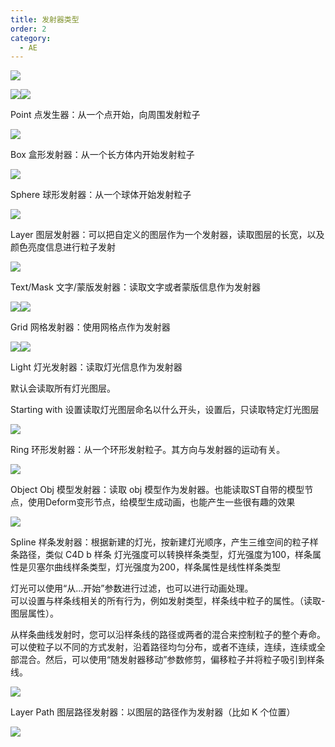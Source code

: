 ```yaml
---
title: 发射器类型
order: 2
category:
  - AE
---
```


![](https://mir.yuelili.com/wp-content/uploads/user/AE/plugins/st/st-emitter.png)

![](https://mir.yuelili.com/wp-content/uploads/user/AE/plugins/st/Emitter-types.jpg)![](http://cdn.yuelili.com/202020102320-C.png)

Point 点发生器：从一个点开始，向周围发射粒子

![](https://mir.yuelili.com/wp-content/uploads/user/AE/plugins/particular/stardust-emitter-017.bmp)

Box 盒形发射器：从一个长方体内开始发射粒子

![](https://mir.yuelili.com/wp-content/uploads/user/AE/plugins/particular/particular-045.bmp)

Sphere 球形发射器：从一个球体开始发射粒子

![](https://mir.yuelili.com/wp-content/uploads/user/AE/plugins/particular/stardust-emitter-019.bmp)

Layer 图层发射器：可以把自定义的图层作为一个发射器，读取图层的长宽，以及颜色亮度信息进行粒子发射

![](https://mir.yuelili.com/wp-content/uploads/user/AE/plugins/particular/stardust-particular-002.bmp)

Text/Mask 文字/蒙版发射器：读取文字或者蒙版信息作为发射器

![](https://mir.yuelili.com/wp-content/uploads/user/source/2020/08/stardust-056.png)![](https://mir.yuelili.com/wp-content/uploads/user/AE/plugins/particular/stardust-emitter-013.bmp)

Grid 网格发射器：使用网格点作为发射器

![](https://mir.yuelili.com/wp-content/uploads/user/AE/plugins/particular/stardust-emitter-020.bmp)![](https://mir.yuelili.com/wp-content/uploads/user/AE/plugins/particular/stardust-emitter-0221.bmp)

Light 灯光发射器：读取灯光信息作为发射器

默认会读取所有灯光图层。

Starting with 设置读取灯光图层命名以什么开头，设置后，只读取特定灯光图层

![](https://mir.yuelili.com/wp-content/uploads/user/AE/plugins/particular/particular-041.bmp)

Ring 环形发射器：从一个环形发射粒子。其方向与发射器的运动有关。

![](https://mir.yuelili.com/wp-content/uploads/user/AE/plugins/particular/stardust-emitter-027.bmp)

Object Obj 模型发射器：读取 obj 模型作为发射器。也能读取ST自带的模型节点，使用Deform变形节点，给模型生成动画，也能产生一些很有趣的效果

![](https://mir.yuelili.com/wp-content/uploads/user/source/2020/08/stardust-057.png)

Spline 样条发射器：根据新建的灯光，按新建灯光顺序，产生三维空间的粒子样条路径，类似 C4D b 样条
灯光强度可以转换样条类型，灯光强度为100，样条属性是贝塞尔曲线样条类型，灯光强度为200，样条属性是线性样条类型

灯光可以使用“从...开始”参数进行过滤，也可以进行动画处理。  
可以设置与样条线相关的所有行为，例如发射类型，样条线中粒子的属性。（读取-图层属性）。

从样条曲线发射时，您可以沿样条线的路径或两者的混合来控制粒子的整个寿命。可以使粒子以不同的方式发射，沿着路径均匀分布，或者不连续，连续，连续或全部混合。然后，可以使用“随发射器移动”参数修剪，偏移粒子并将粒子吸引到样条线。

![](https://mir.yuelili.com/wp-content/uploads/user/AE/plugins/particular/stardust-emitter-028.bmp)

Layer Path 图层路径发射器：以图层的路径作为发射器（比如 K 个位置）

![](https://mir.yuelili.com/wp-content/uploads/user/AE/plugins/particular/stardust-029.bmp)
